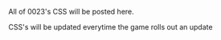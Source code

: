 All of 0023's CSS will be posted here.

CSS's will be updated everytime the game rolls out an update
